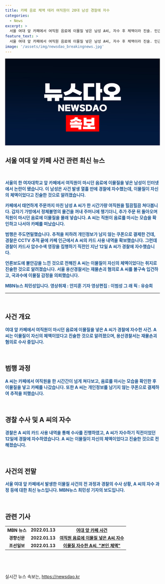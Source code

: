 ```yaml
---
title: 카페 음료 체액 테러 여직원이 20대 남성 경찰에 자수
categories:
  - News
excerpt: >
  서울 여대 앞 카페에서 여직원 음료에 이물질 넣은 남성 A씨, 자수 후 체액이라 진술. 인근 CCTV 확인으로 신원 확인하던 중 자수. 경찰, 재물손괴 혐의로 불구속 입건. A씨의 동기는 불안감이라 전해졌으며, 국과수에 이물질 감정 의뢰. 사건이 발생한 여대의 안전에 대한 우려가 높아지고 있는 가운데, 일상 속 위험에 대한 높은 경각심이 요구된다.
feature_text: >
  서울 여대 앞 카페에서 여직원 음료에 이물질 넣은 남성 A씨, 자수 후 체액이라 진술. 인근 CCTV 확인으로 신원 확인하던 중 자수. 경찰, 재물손괴 혐의로 불구속 입건. A씨의 동기는 불안감이라 전해졌으며, 국과수에 이물질 감정 의뢰. 사건이 발생한 여대의 안전에 대한 우려가 높아지고 있는 가운데, 일상 속 위험에 대한 높은 경각심이 요구된다.
image: '/assets/img/newsdao_breakingnews.jpg'
---
```


<p><img src="/assets/img/newsdao_breakingnews.jpg" alt="ontimetimes 속보" /></p>

<h2 data-ke-size="size26">서울 여대 앞 카페 사건 관련 최신 뉴스</h2>

<p data-ke-size="size16">&nbsp;</p>

<p data-ke-size="size16"><b><span style="color: #1a5490;">서울의 한 여자대학교 앞 카페에서 여직원이 마시던 음료에 이물질을 넣은 남성이 인터넷에서 논란이 됐습니다. 이 남성은 사건 발생 열흘 만에 경찰에 자수했는데, 이물질이 자신의 체액이었다고 진술한 것으로 알려졌습니다.</span></b></p>

<p data-ke-size="size16"><b><span style="color: #1a5490;">카페에서 태연하게 주문까지 마친 남성 A 씨가 한 시간가량 여직원을 힐끔힐끔 쳐다봅니다. 갑자기 가방에서 정체불명의 물건을 꺼내 주머니에 챙기더니, 추가 주문 뒤 돌아오며 직원이 마시던 음료에 이물질을 몰래 넣습니다. A 씨는 직원이 음료를 마시는 모습을 확인하고 나서야 카페를 떠났습니다.</span></b></p>

<p data-ke-size="size16"><b><span style="color: #1a5490;">범행은 주도면밀했습니다. 추적을 피하려 개인정보가 남지 않는 쿠폰으로 결제한 건데, 경찰은 CCTV 추적 끝에 카페 인근에서 A 씨의 카드 사용 내역을 확보했습니다. 그런데 경찰이 카드사 압수수색 영장을 집행하기 직전인 지난 12일 A 씨가 경찰에 자수했습니다.</span></b></p>

<p data-ke-size="size16"><b><span style="color: #1a5490;">언론보도에 불안감을 느낀 것으로 전해진 A 씨는 이물질이 자신의 체액이었다는 취지로 진술한 것으로 알려졌습니다. 서울 용산경찰서는 재물손괴 혐의로 A 씨를 불구속 입건하고, 국과수에 이물질 감정을 의뢰했습니다.</span></b></p>

<p data-ke-size="size16"><b><span style="color: #1a5490;">MBN뉴스 최민성입니다. 영상취재 : 안지훈 기자 영상편집 : 이범성 그 래 픽 : 유승희</span></b></p>

<hr>

<p data-ke-size="size16">&nbsp;</p>

<h2 data-ke-size="size26">사건 개요</h2>

<p data-ke-size="size16"><b><span style="color: #1a5490;">여대 앞 카페에서 여직원이 마시던 음료에 이물질을 넣은 A 씨가 경찰에 자수한 사건. A 씨는 이물질이 자신의 체액이었다고 진술한 것으로 알려졌으며, 용산경찰서는 재물손괴 혐의로 수사 중입니다.</span></b></p>

<p data-ke-size="size16">&nbsp;</p>

<h2 data-ke-size="size26">범행 과정</h2>

<p data-ke-size="size16"><b><span style="color: #1a5490;">A 씨는 카페에서 여직원을 한 시간간이 넘게 쳐다보고, 음료를 마시는 모습을 확인한 후 이물질을 넣고 카페를 나갔습니다. 또한 A 씨는 개인정보를 남기지 않는 쿠폰으로 결제하여 추적을 피했습니다.</span></b></p>

<p data-ke-size="size16">&nbsp;</p>

<h2 data-ke-size="size26">경찰 수사 및 A 씨의 자수</h2>

<p data-ke-size="size16"><b><span style="color: #1a5490;">경찰은 A 씨의 카드 사용 내역을 통해 수사를 진행하였고, A 씨가 자수하기 직전이었던 12일에 경찰에 자수하였습니다. A 씨는 이물질이 자신의 체액이었다고 진술한 것으로 전해졌습니다.</span></b></p>

<p data-ke-size="size16">&nbsp;</p>

<h2 data-ke-size="size26">사건의 전말</h2>

<p data-ke-size="size16"><b><span style="color: #1a5490;">서울 여대 앞 카페에서 발생한 이물질 사건의 전 과정과 경찰의 수사 상황, A 씨의 자수 과정 등에 대한 최신 뉴스입니다. MBN뉴스 최민성 기자의 보도입니다.</span></b></p>

<p data-ke-size="size16">&nbsp;</p>

<h2 data-ke-size="size26">관련 기사</h2>

<table>
<tbody>
<tr>
<td style="text-align: center; height: 17px;"><b>MBN 뉴스</b></td>
<td style="text-align: center; height: 17px;"><b>2022.01.13</b></td>
<td style="text-align: center; height: 17px;"><b><a href="https://www.mbn.co.kr/news/society/4521257" target="_blank">여대 앞 카페 사건</a></b></td>
</tr>
<tr>
<td style="text-align: center; height: 17px;"><b>경향신문</b></td>
<td style="text-align: center; height: 17px;"><b>2022.01.13</b></td>
<td style="text-align: center; height: 17px;"><b><a href="https://www.khan.co.kr/society/society-general/article/202201131631001" target="_blank">여직원 음료에 이물질 넣은 A씨 자수</a></b></td>
</tr>
<tr>
<td style="text-align: center; height: 17px;"><b>조선일보</b></td>
<td style="text-align: center; height: 17px;"><b>2022.01.13</b></td>
<td style="text-align: center; height: 17px;"><b><a href="https://www.chosun.com/society/society_general/2022/01/13/IJKF4R2PRJBGFJN34E7PZ4DG6Y/" target="_blank">이물질 자수한 A씨, "본인 체액"</a></b></td>
</tr>
</tbody>
</table>

<p data-ke-size="size16">&nbsp;</p>

<p data-ke-size="size16">&nbsp;</p>
실시간 뉴스 속보는, <a href="https://newsdao.kr" rel="dofollow">https://newsdao.kr</a>


